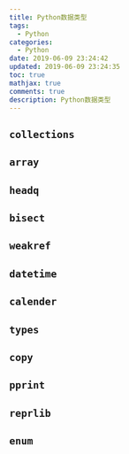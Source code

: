 ```yaml
---
title: Python数据类型
tags:
  - Python
categories:
  - Python
date: 2019-06-09 23:24:42
updated: 2019-06-09 23:24:35
toc: true
mathjax: true
comments: true
description: Python数据类型
---
```


##	`collections`

##	`array`

##	`headq`

##	`bisect`

##	`weakref`

##	`datetime`

##	`calender`

##	`types`

##	`copy`

##	`pprint`

##	`reprlib`

##	`enum`


